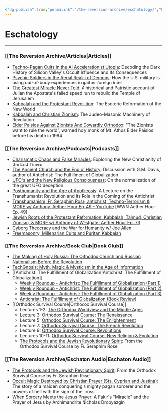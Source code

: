 ```yaml
---
{"dg-publish":true,"permalink":"/the-reversion-archive/eschatology/","hide":true}
---
```



# Eschatology
---
### [[The Reversion Archive/Articles\|Articles]]
- [Techno-Pagan Cults in the AI Accelerationist Utopia](https://thereversion.co/p/techno-pagan-cults-in-the-ai-accelerationist): Decoding the Dark History of Silicon Valley's Occult Influence and Its Consequences
- [Psychic Soldiers in the Aerial Realm of Demons](https://thereversion.co/p/psychic-soldiers-in-the-aerial-realm): How the U.S. military is using out-of-body experiences to gather foreign intel
- [The Greatest Miracle Never Told](https://thereversion.co/p/the-greatest-miracle-never-told): A historical and Patristic account of Julian the Apostate's failed speed run to rebuild the Temple of Jerusalem
- [Kabbalah and the Protestant Revolution](https://thereversion.co/p/kabbalah-and-the-protestant-revolution): The Esoteric Reformation of the New World
- [Kabbalah and Christian Zionism](https://thereversion.co/p/kabbalah-and-christian-zionism): The Judeo-Masonic Machinery of Revolution
- [Elder Paisios Against Zionists And Cowardly Orthodox](https://thereversion.co/p/elder-paisios-against-zionists-and): “The Zionists want to rule the world”, warned holy monk of Mt. Athos Elder Paisios before his death in 1994

### [[The Reversion Archive/Podcasts\|Podcasts]]
- [Charismatic Chaos and False Miracles](https://thereversion.co/p/charismatic-chaos-and-false-miracles): Exploring the New Christianity of the End Times
- [The Ancient Church and the End of History](https://thereversion.co/p/the-ancient-church-and-the-end-of): Discussion with G.M. Davis, author of Antichrist: The Fulfillment of Globalization
- [UFO's and the New Religious Consciousness](https://thereversion.co/p/ufos-and-the-new-religious-consciousness): On the normalization of the great UFO deception
- [Posthumanity and the Age of Apotheosis](https://thereversion.co/p/posthumanity-and-the-age-of-apotheosis): A Lecture on the Transhumanist Revolution and its Role in the Coming of the Antichrist
- [Transhumanism, Fr. Seraphim Rose, antichrist, Techno-Terrorism & MORE w/ Anthony. Aether Hour Ep. 49 - YouTube](https://youtu.be/VdhvhNlk-YM?si=FppBysaw1c64gnrm) [WWN Aether Hour Ep. 49]
- [Jewish Roots of the Protestant Reformation: Kabbalah, Talmud, Christian Zionism, & MORE w/ Anthony of Westgate! Aether Hour Ep. 73](https://worldwarnow.co/p/jewish-roots-of-the-protestant-reformation)
- [Cyborg Theocracy and the War for Humanity w/ Joe Allen](https://thereversion.co/p/cyborg-theocracy-and-the-war-for)
- [Freemasonry, Millenarian Cults and Puritan Kabbalah](https://thereversion.co/p/freemasonry-millenarian-cults-and)

### [[The Reversion Archive/Book Club\|Book Club]]
- [The Making of Holy Russia: The Orthodox Church and Russian Nationalism Before the Revolution](https://thereversion.co/p/the-making-of-holy-russia-the-orthodox)
-  [TechGnosis: Myth, Magic & Mysticism in the Age of Information](https://thereversion.co/p/techgnosis-myth-magic-and-mysticism)
- [[Antichrist: The Fulfillment of Globalization\|Antichrist: The Fulfillment of Globalization]]
	- [Weekly Roundup - Antichrist: The Fulfillment of Globalization (Part 1)](https://thereversion.co/p/antichrist-the-fulfillment-of-globalization)
	- [Weekly Roundup - Antichrist: The Fulfillment of Globalization (Part 2)](https://thereversion.co/p/weekly-roundup-antichrist-the-fulfillment)
	- [Weekly Roundup - Antichrist: The Fulfillment of Globalization (Part 3)](https://thereversion.co/p/weekly-roundup-antichrist-the-fulfillment-692)
	- [Antichrist: The Fulfillment of Globalization (Book Review)](https://thereversion.co/p/antichrist-the-fulfillment-of-globalization-c84)
- [[Orthodox Survival Course\|Orthodox Survival Course]]
	-  Lectures 1-2: [The Orthodox Worldview and the Middle Ages](https://thereversion.co/p/the-orthodox-worldview-and-the-middle)
	- Lecture 3: [Orthodox Survival Course: The Renaissance](https://thereversion.co/p/orthodox-survival-course-the-renaissance)
	- Lecture 5: [Orthodox Survival Course: The Enlightenment](https://thereversion.co/p/orthodox-survival-course-the-enlightenment)
	- Lecture 7: [Orthodox Survival Course: The French Revolution](https://thereversion.co/p/orthodox-survival-course-the-french)
	- Lecture 9: [Orthodox Survival Course: Revolutions](https://thereversion.co/p/orthodox-survival-course-revolutions)
	- Lectures 10-11: [Orthodox Survival Course: New Religion & Evolution](https://thereversion.co/p/new-religion-and-evolution)
	- [The Protocols and the Jewish Revolutionary Spirit](https://thereversion.co/p/the-protocols-and-the-jewish-revolutionary): From the Orthodox Survival Course by Fr. Seraphim Rose

### [[The Reversion Archive/Eschaton Audio\|Eschaton Audio]]
- [The Protocols and the Jewish Revolutionary Spirit](https://thereversion.co/p/the-protocols-and-the-jewish-revolutionary): From the Orthodox Survival Course by Fr. Seraphim Rose
- [Occult Magic Destroyed by Christian Prayer (Sts. Cyprian and Justina)](https://thereversion.co/p/occult-magic-destroyed-by-christian): The story of a maiden conquering a mighty pagan sorcerer and the powers of hell with the sign of the cross
- [When Sorcery Meets the Jesus Prayer](https://thereversion.co/p/when-sorcery-meets-the-jesus-prayer): A Fakir's "Miracle" and the Prayer of Jesus by Archimandrite Nicholas Drobyazgin